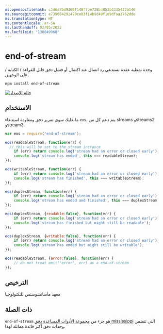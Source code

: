 ```yaml
---
ms.openlocfilehash: c3d6a8bd9366f140f7be728ba853b3335422a146
ms.sourcegitcommit: e739004291428ce83f14b9d49f1e9dfaa3762dde
ms.translationtype: HT
ms.contentlocale: ar-SA
ms.lasthandoff: 02/05/2022
ms.locfileid: "138049968"
---
```

# <a name="end-of-stream"></a>end-of-stream

وحدة نمطية عقدة تستدعي رد اتصال عند اكتمال أو فشل دفق قابل للقراءة / الكتابة / على الوجهين.

    npm install end-of-stream

[![حالة الإصدار](https://travis-ci.org/mafintosh/end-of-stream.svg?branch=master)](https://travis-ci.org/mafintosh/end-of-stream)

## <a name="usage"></a>الاستخدام

ما عليك سوى تمرير دفق ومعاودة استدعاء `eos`.
يتم دعم كل من streams وstreams2 وstream3.

``` js
var eos = require('end-of-stream');

eos(readableStream, function(err) {
  // this will be set to the stream instance
    if (err) return console.log('stream had an error or closed early');
    console.log('stream has ended', this === readableStream);
});

eos(writableStream, function(err) {
    if (err) return console.log('stream had an error or closed early');
    console.log('stream has finished', this === writableStream);
});

eos(duplexStream, function(err) {
    if (err) return console.log('stream had an error or closed early');
    console.log('stream has ended and finished', this === duplexStream);
});

eos(duplexStream, {readable:false}, function(err) {
    if (err) return console.log('stream had an error or closed early');
    console.log('stream has finished but might still be readable');
});

eos(duplexStream, {writable:false}, function(err) {
    if (err) return console.log('stream had an error or closed early');
    console.log('stream has ended but might still be writable');
});

eos(readableStream, {error:false}, function(err) {
    // do not treat emit('error', err) as a end-of-stream
});
```

## <a name="license"></a>الترخيص

معهد ماساتشوستس للتكنولوجيا

## <a name="related"></a>ذات الصلة

`end-of-stream` هو جزء من [مجموعة الأدوات المساعدة دفق mississippi](https://github.com/maxogden/mississippi) التي تتضمن وحدات دفق أكثر فائدة مماثلة لهذا.
